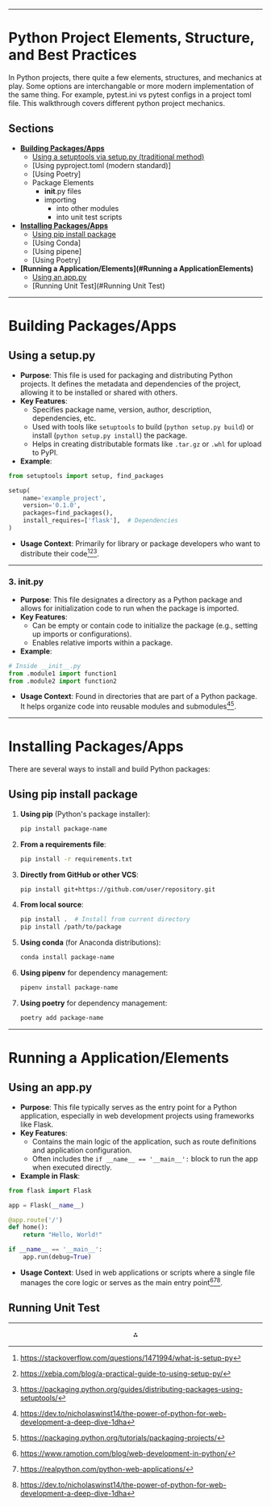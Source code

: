 
---
# Python Project Elements, Structure, and Best Practices

In Python projects, there quite a few elements, structures, and mechanics at play. Some options are interchangable or more modern implementation of the same thing. For example, pytest.ini vs pytest configs in a project toml file. This walkthrough covers different python project mechanics.

## Sections
- **[Building Packages/Apps](#Building-PackagesApps)**
    - [Using a setuptools via setup.py (traditional method)](#Using-a-setuppy)
    - [Using pyproject.toml (modern standard)]
    - [Using Poetry]
    - Package Elements
        - __init__.py files
        - importing
            - into other modules
            - into unit test scripts
- **[Installing Packages/Apps](#Installing-PackagesApps)**
    - [Using pip install package](##Using-pip-install-package)
    - [Using Conda]
    - [Using pipene]
    - [Using Poetry]
- **[Running a Application/Elements](#Running a ApplicationElements)**
    - [Using an app.py](#Using-an-apppy)
    - [Running Unit Test](#Running Unit Test)

---
# Building Packages/Apps
## **Using a setup.py**

- **Purpose**: This file is used for packaging and distributing Python projects. It defines the metadata and dependencies of the project, allowing it to be installed or shared with others.
- **Key Features**:
    - Specifies package name, version, author, description, dependencies, etc.
    - Used with tools like `setuptools` to build (`python setup.py build`) or install (`python setup.py install`) the package.
    - Helps in creating distributable formats like `.tar.gz` or `.whl` for upload to PyPI.
- **Example**:

```python
from setuptools import setup, find_packages

setup(
    name='example_project',
    version='0.1.0',
    packages=find_packages(),
    install_requires=['flask'],  # Dependencies
)
```

- **Usage Context**: Primarily for library or package developers who want to distribute their code[^1][^3][^5].

---
### **3. __init__.py**

- **Purpose**: This file designates a directory as a Python package and allows for initialization code to run when the package is imported.
- **Key Features**:
    - Can be empty or contain code to initialize the package (e.g., setting up imports or configurations).
    - Enables relative imports within a package.
- **Example**:

```python
# Inside __init__.py
from .module1 import function1
from .module2 import function2
```

- **Usage Context**: Found in directories that are part of a Python package. It helps organize code into reusable modules and submodules[^6][^7].

---
# Installing Packages/Apps
There are several ways to install and build Python packages:

## Using pip install package

1. **Using pip** (Python's package installer):
   ```bash
   pip install package-name
   ```

2. **From a requirements file**:
   ```bash
   pip install -r requirements.txt
   ```

3. **Directly from GitHub or other VCS**:
   ```bash
   pip install git+https://github.com/user/repository.git
   ```

4. **From local source**:
   ```bash
   pip install .  # Install from current directory
   pip install /path/to/package
   ```

5. **Using conda** (for Anaconda distributions):
   ```bash
   conda install package-name
   ```

6. **Using pipenv** for dependency management:
   ```bash
   pipenv install package-name
   ```

7. **Using poetry** for dependency management:
   ```bash
   poetry add package-name
   ```

---
# Running a Application/Elements

## **Using an app.py**

- **Purpose**: This file typically serves as the entry point for a Python application, especially in web development projects using frameworks like Flask.
- **Key Features**:
    - Contains the main logic of the application, such as route definitions and application configuration.
    - Often includes the `if __name__ == '__main__':` block to run the app when executed directly.
- **Example in Flask**:

```python
from flask import Flask

app = Flask(__name__)

@app.route('/')
def home():
    return "Hello, World!"

if __name__ == '__main__':
    app.run(debug=True)
```

- **Usage Context**: Used in web applications or scripts where a single file manages the core logic or serves as the main entry point[^2][^4][^6].

## **Running Unit Test**
---
<div style="text-align: center">⁂</div>

[^1]: https://stackoverflow.com/questions/1471994/what-is-setup-py
[^2]: https://www.ramotion.com/blog/web-development-in-python/
[^3]: https://xebia.com/blog/a-practical-guide-to-using-setup-py/
[^4]: https://realpython.com/python-web-applications/
[^5]: https://packaging.python.org/guides/distributing-packages-using-setuptools/
[^6]: https://dev.to/nicholaswinst14/the-power-of-python-for-web-development-a-deep-dive-1dha
[^7]: https://packaging.python.org/tutorials/packaging-projects/
[^8]: https://www.python.org/about/apps/

